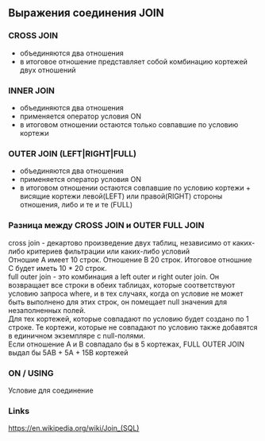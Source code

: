 ## Выражения соединения JOIN
### CROSS JOIN
- объединяются два отношения 
- в итоговое отношение представляет собой комбинацию кортежей двух отношений

### INNER JOIN 
- объединяются два отношения 
- применяется оператор условия ON
- в итоговом отношении остаются только совпавшие по условию кортежи

### OUTER JOIN (LEFT|RIGHT|FULL)
- объединяются два отношения 
- применяется оператор условия ON
- в итоговом отношении остаются совпавшие по условию кортежи + висящие кортежи левой(LEFT) или правой(RIGHT) стороны отношения, либо и те и те (FULL)

### Разница между CROSS JOIN и OUTER FULL JOIN
cross join - декартово произведение двух таблиц, независимо от каких-либо критериев фильтрации или каких-либо условий <br>
Отношие А имеет 10 строк. Отношение В 20 строк. Итоговое отношние C будет иметь 10 * 20 строк. <br>
full outer join - это комбинация a left outer и right outer join. Он возвращает все строки в обеих таблицах, которые соответствуют условию запроса where, и в тех случаях, когда on условие не может быть выполнено для этих строк, он помещает null значения для незаполненных полей. <br>
Для тех кортежей, которые совпадают по условию будет создано по 1 строке. Те кортежи, которые не совпадают по условию также добавятся в единичном экземпляре с null-полями. <br>
Если отношение А и B совпадало бы в 5 кортежах, FULL OUTER JOIN выдал бы 5AB + 5A + 15B кортежей

### ON / USING
Условие для соединение

### Links
https://en.wikipedia.org/wiki/Join_(SQL)
